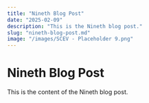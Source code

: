```yaml
---
title: "Nineth Blog Post"
date: "2025-02-09"
description: "This is the Nineth blog post."
slug: "nineth-blog-post.md"
image: "/images/SCEV - Placeholder 9.png"
---
```


# Nineth Blog Post

This is the content of the Nineth blog post.